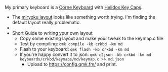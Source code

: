 My primary keyboard is a [Corne Keyboard](https://github.com/foostan/crkbd) with [Helidox Key Caps](https://mechboards.co.uk/products/helidox-corne-kit).

- The [miryoku layout](https://github.com/manna-harbour/miryoku) looks like something worth trying. I'm finding the default layout really problematic.
-
- Short Guide to writing your own layout
	- Copy some existing layout and make your tweak to the keymap.c file
	- Test by compiling: `qmk compile -kb crkbd -km md`
	- Flash to your keyboard: `qmk flash -kb crkbd -km md`
	- If you're happy convert it to json: `qmk c2json -kb crkbd -km md keyboards/crkbd/keymaps/md/keymap.c >> md.json`
		- Upload to https://config.qmk.fm/ and print.